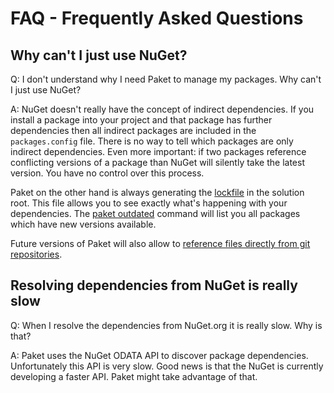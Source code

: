 FAQ - Frequently Asked Questions
================================

Why can't I just use NuGet?
---------------------------

Q: I don't understand why I need Paket to manage my packages. Why can't I just use NuGet?

A: NuGet doesn't really have the concept of indirect dependencies. If you install a package into your project and that package has further dependencies then all indirect packages are included in the `packages.config` file.
There is no way to tell which packages are only indirect dependencies. Even more important: if two packages reference conflicting versions of a package than NuGet will silently take the latest version.
You have no control over this process.
 
Paket on the other hand is always generating the [lockfile](lockfile.html) in the solution root. This file allows you to see exactly what's happening with your dependencies.
The [paket outdated](paket_outdated.html) command will list you all packages which have new versions available.

Future versions of Paket will also allow to [reference files directly from git repositories](https://github.com/fsprojects/Paket/issues/9).

Resolving dependencies from NuGet is really slow
------------------------------------------------

Q: When I resolve the dependencies from NuGet.org it is really slow. Why is that?

A: Paket uses the NuGet ODATA API to discover package dependencies. Unfortunately this API is very slow. 
Good news is that the NuGet is currently developing a faster API. Paket might take advantage of that.